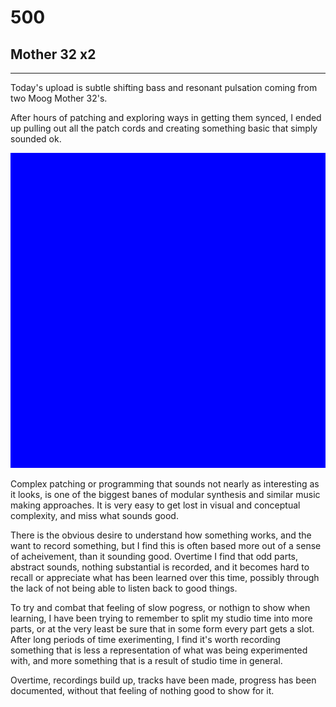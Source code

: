 # 500
## Mother 32 x2
---

Today's upload is subtle shifting bass and resonant pulsation coming from two Moog Mother 32's. 

After hours of patching and exploring ways in getting them synced, I ended up pulling out all the patch cords and creating something basic that simply sounded ok.

![Image](/assets/img/snd00.png)

Complex patching or programming that sounds not nearly as interesting as it looks, is one of the biggest banes of modular synthesis and similar music making approaches. It is very easy to get lost in visual and conceptual complexity, and miss what sounds good.

There is the obvious desire to understand how something works, and the want to record something, but I find this is often based more out of a sense of acheivement, than it sounding good. Overtime I find that odd parts, abstract sounds, nothing substantial is recorded, and it becomes hard to recall or appreciate what has been learned over this time, possibly through the lack of not being able to listen back to good things.

To try and combat that feeling of slow pogress, or nothign to show when learning, I have been trying to remember to split my studio time into more parts, or at the very least be sure that in some form every part gets a slot. After long periods of time exerimenting, I find it's worth recording something that is less a representation of what was being experimented with, and more something that is a result of studio time in general. 

Overtime, recordings build up, tracks have been made, progress has been documented, without that feeling of nothing good to show for it.